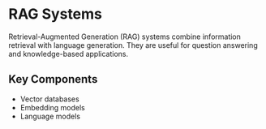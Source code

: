 # RAG Systems

Retrieval-Augmented Generation (RAG) systems combine information retrieval with language generation. They are useful for question answering and knowledge-based applications.

## Key Components
- Vector databases
- Embedding models
- Language models